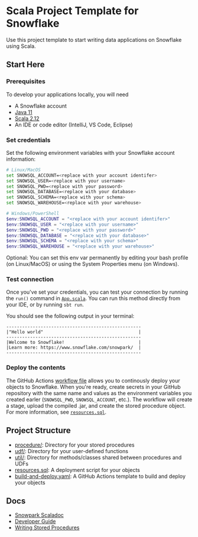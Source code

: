 # Scala Project Template for Snowflake

Use this project template to start writing data applications on Snowflake using Scala.

## Start Here

### Prerequisites

To develop your applications locally, you will need

- A Snowflake account
- [Java 11](https://adoptium.net/temurin/releases/?version=11)
- [Scala 2.12](https://www.scala-lang.org/download/)
- An IDE or code editor (IntelliJ, VS Code, Eclipse)

### Set credentials

Set the following environment variables with your Snowflake account information:

```bash
# Linux/MacOS
set SNOWSQL_ACCOUNT=<replace with your account identifer>
set SNOWSQL_USER=<replace with your username>
set SNOWSQL_PWD=<replace with your password>
set SNOWSQL_DATABASE=<replace with your database>
set SNOWSQL_SCHEMA=<replace with your schema>
set SNOWSQL_WAREHOUSE=<replace with your warehouse>
```

```powershell
# Windows/PowerShell
$env:SNOWSQL_ACCOUNT = "<replace with your account identifer>"
$env:SNOWSQL_USER = "<replace with your username>"
$env:SNOWSQL_PWD = "<replace with your password>"
$env:SNOWSQL_DATABASE = "<replace with your database>"
$env:SNOWSQL_SCHEMA = "<replace with your schema>"
$env:SNOWSQL_WAREHOUSE = "<replace with your warehouse>"
```

Optional: You can set this env var permanently by editing your bash profile (on Linux/MacOS) or 
using the System Properties menu (on Windows).

### Test connection

Once you've set your credentials, you can test your connection by running the `run()` command 
in [`App.scala`](src/main/scala/org/example/procedure/App.scala). You can run this method directly from your IDE, or by
running `sbt run`.

You should see the following output in your terminal:

```log
---------------------------------------------------
|"Hello world"                                    |
---------------------------------------------------
|Welcome to Snowflake!                            |
|Learn more: https://www.snowflake.com/snowpark/  |
---------------------------------------------------
```

### Deploy the contents

The GitHub Actions [workflow file](.github/workflows/build-and-deploy.yml) allows you to continously deploy your objects to Snowflake. When you're ready,
create secrets in your GitHub repository with the same name and values as the environment variables you created earler (`SNOWSQL_PWD`, `SNOWSQL_ACCOUNT`, etc.). The workflow will create a stage, upload the compiled .jar, and create the stored procedure object. For more information, see [`resources.sql`](resources.sql).

## Project Structure

- [procedure/](src/main/scala/com/example/procedure/): Directory for your stored procedures
- [udf/](src/main/scala/com/example/udf/): Directory for your user-defined functions
- [util/](src/main/scala/com/example/util/): Directory for methods/classes shared between procedures and UDFs 
- [resources.sql](resources.sql): A deployment script for your objects
- [build-and-deploy.yaml](.github/workflows/build-and-deploy.yml): A GitHub Actions template to build and deploy your objects

## Docs

- [Snowpark Scaladoc](https://docs.snowflake.com/en/developer-guide/snowpark/reference/scala/com/snowflake/snowpark/index.html)
- [Developer Guide](https://docs.snowflake.com/en/developer-guide/snowpark/scala/index.html)
- [Writing Stored Procedures](https://docs.snowflake.com/en/sql-reference/stored-procedures-scala.html)
